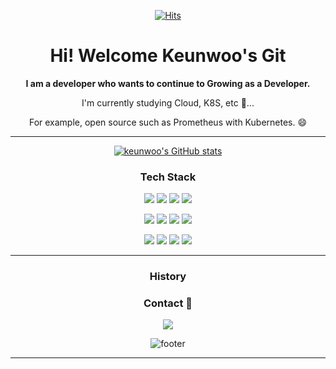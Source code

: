 
<!--
**keunwooo/keunwooo** is a ✨ _special_ ✨ repository because its `README.md` (this file) appears on your GitHub profile.

Here are some ideas to get you started:

- 🔭 I’m currently working on ...
- 🌱 I’m currently learning ...
- 👯 I’m looking to collaborate on ...
- 🤔 I’m looking for help with ...
- 💬 Ask me about ...
- 📫 How to reach me: ...
- 😄 Pronouns: ...
- ⚡ Fun fact: ...
-->


 <div align=center>
	
  [![Hits](https://hits.seeyoufarm.com/api/count/incr/badge.svg?url=https%3A%2F%2Fgithub.com%2Fzzsza)](https://hits.seeyoufarm.com) 
 
  <h1> Hi! Welcome Keunwoo's Git </h1>
  
  **I am a developer who wants to continue to Growing as a Developer.**
  
  I'm currently studying Cloud, K8S, etc 🤔...
  
  For example, open source such as Prometheus with Kubernetes. 😄
  
  </div>
  
---

<div align=center>
	
[![keunwoo's GitHub stats](https://github-readme-stats.vercel.app/api?username=keunwooo)](https://github.com/anuraghazra/github-readme-stats)

<h3> Tech Stack </h3>

<img src="https://img.shields.io/badge/Python-3766AB?style=flat-square&logo=Python&logoColor=white"/></a>
<img src="https://img.shields.io/badge/C++-00599C?style=flat-square&logo=C++&logoColor=white"/></a>
<img src="https://img.shields.io/badge/Java-007396?style=flat-square&logo=Java&logoColor=white"/></a>
<img src="https://img.shields.io/badge/JavaScript-F7DF1E?style=flat-square&logo=JavaScript&logoColor=white"/></a>

<img src="https://img.shields.io/badge/React-61DAFB?style=flat-square&logo=React&logoColor=white"/></a>
<img src="https://img.shields.io/badge/SpringBoot-6DB33F?style=flat-square&logo=Spring&logoColor=white"/></a>
<img src="https://img.shields.io/badge/Docker-2496ED?style=flat-square&logo=Docker&logoColor=white"/></a>
<img src="https://img.shields.io/badge/Kubernetes-326CE5?style=flat-square&logo=Kubernetes&logoColor=white"/></a>

<img src="https://img.shields.io/badge/MySQL-4479A!?style=flat-square&logo=MySQL&logoColor=white"/></a>
<img src="https://img.shields.io/badge/MaterialUI-0081CB?style=flat-square&logo=Material-UI&logoColor=white"/></a>
<img src="https://img.shields.io/badge/AWS-232F3E?style=flat-square&logo=Amazon-AWS&logoColor=white"/></a>
<img src="https://img.shields.io/badge/MariaDB-003545?style=flat-square&logo=MariaDB&logoColor=white"/></a>

 </div>

---
<div align=center>
	
<h3> History </h3>
	
</div>

<div align=center>
	
<h3> Contact 🤔 </h3>
<a href="https://blog.naver.com/ladgudcks"><img src="https://img.shields.io/badge/Blog-003545?style=flat-square&logo=&logoColor=white"/></a>

![footer](https://capsule-render.vercel.app/api?section=footer)

</div>

---
